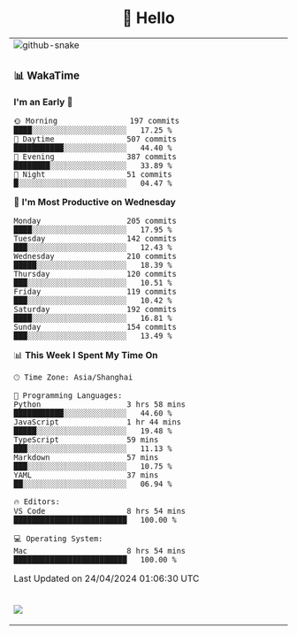 <div align="center">

# 🙋 Hello

<table>

  <tr>
  <td>
    <img
  alt="github-snake"
  src="profile-snake-contrib/github-user-contribution.svg"
/>
  </td>
</tr>

<tr><td>

### 📊 WakaTime

<!--START_SECTION:waka-->
**I'm an Early 🐤** 

```text
🌞 Morning                197 commits         ████░░░░░░░░░░░░░░░░░░░░░   17.25 % 
🌆 Daytime                507 commits         ███████████░░░░░░░░░░░░░░   44.40 % 
🌃 Evening                387 commits         ████████░░░░░░░░░░░░░░░░░   33.89 % 
🌙 Night                  51 commits          █░░░░░░░░░░░░░░░░░░░░░░░░   04.47 % 
```
📅 **I'm Most Productive on Wednesday** 

```text
Monday                   205 commits         ████░░░░░░░░░░░░░░░░░░░░░   17.95 % 
Tuesday                  142 commits         ███░░░░░░░░░░░░░░░░░░░░░░   12.43 % 
Wednesday                210 commits         █████░░░░░░░░░░░░░░░░░░░░   18.39 % 
Thursday                 120 commits         ███░░░░░░░░░░░░░░░░░░░░░░   10.51 % 
Friday                   119 commits         ███░░░░░░░░░░░░░░░░░░░░░░   10.42 % 
Saturday                 192 commits         ████░░░░░░░░░░░░░░░░░░░░░   16.81 % 
Sunday                   154 commits         ███░░░░░░░░░░░░░░░░░░░░░░   13.49 % 
```


📊 **This Week I Spent My Time On** 

```text
🕑︎ Time Zone: Asia/Shanghai

💬 Programming Languages: 
Python                   3 hrs 58 mins       ███████████░░░░░░░░░░░░░░   44.60 % 
JavaScript               1 hr 44 mins        █████░░░░░░░░░░░░░░░░░░░░   19.48 % 
TypeScript               59 mins             ███░░░░░░░░░░░░░░░░░░░░░░   11.13 % 
Markdown                 57 mins             ███░░░░░░░░░░░░░░░░░░░░░░   10.75 % 
YAML                     37 mins             ██░░░░░░░░░░░░░░░░░░░░░░░   06.94 % 

🔥 Editors: 
VS Code                  8 hrs 54 mins       █████████████████████████   100.00 % 

💻 Operating System: 
Mac                      8 hrs 54 mins       █████████████████████████   100.00 % 
```


 Last Updated on 24/04/2024 01:06:30 UTC
<!--END_SECTION:waka-->

</td></tr>
<td>
  <!-- programming tool icon 编程工具图标 -->

<img src="https://skillicons.dev/icons?i=sass,ts,jest,express,nuxt,firebase,gatsby,js,vue,react,redux,docker,discord,mongodb,stackoverflow,idea,git,vscode,github,gitlab,figma,vite,svg,next,gulp,webpack,bootstrap,jquery,swift,prisma" /><br>

  </td>
</table>

